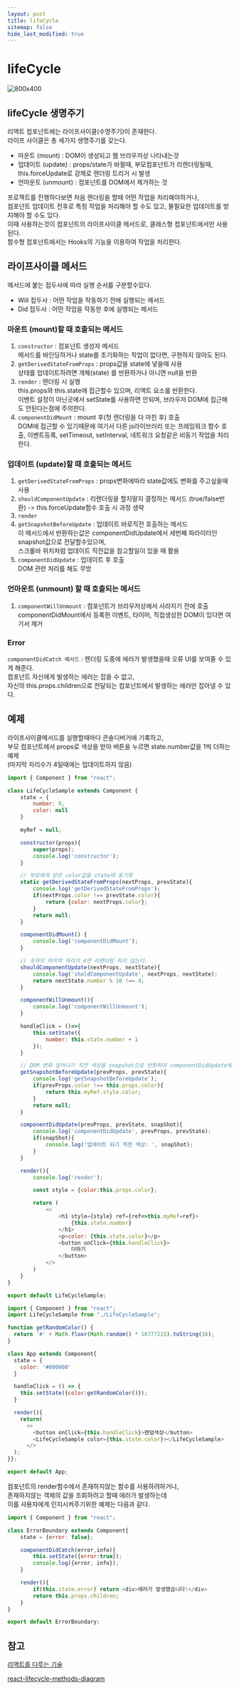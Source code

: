 ```yaml
---
layout: post
title: lifeCycle
sitemap: false
hide_last_modified: true
---
```

# lifeCycle

![800x400](../../assets/img/blog/react-lifecycle.jpeg)

## lifeCycle 생명주기
리액트 컴포넌트에는 라이프사이클(수명주기)이 존재한다.  
라이프 사이클은 총 세가지 생명주기를 갖는다.
- 마운트 (mount) : DOM이 생성되고 웹 브라우저상 나타내는것  
- 업데이트 (update) : props/state가 바뀔때, 부모컴포넌트가 리렌더링될때, this.forceUpdate로 강제로 렌더링 트리거 시 발생  
- 언마운트 (unmount) : 컴포넌트를 DOM에서 제거하는 것  


프로젝트를 진행하다보면 처음 렌더링을 할때 어떤 작업을 처리해야하거나,  
컴포넌트 업데이트 전후로 특정 작업을 처리해야 할 수도 있고, 불필요한 업데이트를 방지해야 할 수도 있다.  
이때 사용하는것이 컴포넌트의 라이프사이클 메서드로, 클래스형 컴포넌트에서만 사용된다.  
함수형 컴포넌트에서는 Hooks의 기능을 이용하여 작업을 처리한다.


## 라이프사이클 메서드
메서드에 붙는 접두사에 따라 실행 순서를 구분할수있다.  
- Will 접두사 : 어떤 작업을 작동하기 전에 실행되는 메서드  
- Did 접두사 : 어떤 작업을 작동한 후에 실행되는 메서드  

### 마운트 (mount)할 때 호출되는 메서드  
1. `constructor` : 컴포넌트 생성자 메서드  
메서드를 바인딩하거나 state를 초기화하는 작업이 없다면, 구현하지 않아도 된다.    
2. `getDerivedStateFromProps` : props값을 state에 넣을때 사용  
상태를 업데이트하려면 개체(state) 를 반환하거나 아니면 null을 반환  
3. `render` : 렌더링 시 실행  
this.props와 this.state에 접근할수 있으며, 리액트 요소를 반환한다.  
이벤트 설정이 아닌곳에서 setState를 사용하면 안되며, 브라우저 DOM에 접근해도 안된다는점에 주의한다.  
4. `componentDidMount` : mount 후(첫 렌더링을 다 마친 후) 호출  
DOM에 접근할 수 있기때문에  여기서 다른 js라이브러리 또는 프레임워크 함수 호출, 이벤트등록, setTimeout, setInterval, 네트워크 요청같은 비동기 작업을 처리한다.  


### 업데이트 (update)할 때 호출되는 메서드  
1. `getDerivedStateFromProps` : props변화에따라 state값에도 변화를 주고싶을때 사용  
2. `shouldComponentUpdate` : 리렌더링을 할지말지 결정하는 메서드 (true/false반환) -> this.forceUpdate함수 호출 시 과정 생략  
3. `render`  
4. `getSnapshotBeforeUpdate` : 업데이트 바로직전 호출하는 메서드  
이 메서드에서 반환하는값은 componentDidUpdate에서 세번째 파라미터인 snapshot값으로 전달할수있으며,  
스크롤바 위치처럼 업데이트 직전값을 참고할일이 있을 때 활용  
5. `componentDidUpdate` : 업데이트 후 호출  
DOM 관련 처리를 해도 무방  

### 언마운트 (unmount) 할 때 호출되는 메서드
1. `componentWillUnmount` : 컴포넌트가 브라우저상에서 사라지기 전에 호출  
componentDidMount에서 등록한 이벤트, 타이머, 직접생성한 DOM이 있다면 여기서 제거

### Error  
`componentDidCatch 메서드` : 렌더링 도중에 에러가 발생했을때 오류 UI를 보여줄 수 있게 해준다.  
컴포넌트 자신에게 발생하는 에러는 잡을 수 없고,  
자신의 this.props.children으로 전달되는 컴포넌트에서 발생하는 에러만 잡아낼 수 있다.  

## 예제  
라이프사이클메서드를 실행할때마다 콘솔디버거에 기록하고,  
부모 컴포넌트에서 props로 색상을 받아 버튼을 누르면 state.number값을 1씩 더하는 예제  
(마지막 자리수가 4일때에는 업데이트하지 않음)  
~~~js
import { Component } from "react";

class LifeCycleSample extends Component {
    state = {
        number: 0,
        color: null
    }

    myRef = null;

    constructor(props){
        super(props);
        console.log('constructor');
    }

    // 부모에게 받은 color값을 state에 동기화
    static getDerivedStateFromProps(nextProps, prevState){
        console.log('getDerivedStateFromProps');
        if(nextProps.color !== prevState.color){
            return {color: nextProps.color};
        }
        return null;
    }

    componentDidMount() {
        console.log('componentDidMount');
    }

    // 숫자의 마지막 자리가 4면 리렌더링 하지 않는다.
    shouldComponentUpdate(nextProps, nextState){
        console.log('sholdComponentUpdate', nextProps, nextState);
        return nextState.number % 10 !== 4;
    }

    componentWillUnmount(){
        console.log('componentWillUnmount');
    }

    handleClick = ()=>{
        this.setState({
            number: this.state.number + 1
        });
    }

    // DOM 변화 일어나기 직전 색상을 snapshot으로 반환하여 componentDidUpdate에서 조회
    getSnapshotBeforeUpdate(prevProps, prevState){
        console.log('getSnapshotBeforeUpdate');
        if(prevProps.color !== this.props.color){
            return this.myRef.style.color;
        }
        return null;
    }

    componentDidUpdate(prevProps, prevState, snapShot){
        console.log('componentDidUpdate', prevProps, prevState);
        if(snapShot){
            console.log('업데이트 되기 직전 색상: ', snapShot);
        }
    }

    render(){
        console.log('render');

        const style = {color:this.props.color};

        return (
            <>
                <h1 style={style} ref={ref=>this.myRef=ref}>
                    {this.state.number}
                </h1>
                <p>color: {this.state.color}</p>
                <button onClick={this.handleClick}>
                    더하기
                </button>
            </>
        )
    }
}

export default LifeCycleSample;
~~~

~~~js
import { Component } from "react";
import LifeCycleSample from "./LifeCycleSample";

function getRandomColor() {
  return '#' + Math.floor(Math.random() * 16777215).toString(16);
}

class App extends Component{
  state = {
    color: '#000000'
  }

  handleClick = () => {
    this.setState({color:getRandomColor()});
  }

  render(){
    return(
      <>
        <button onClick={this.handleClick}>랜덤색상</button>
        <LifeCycleSample color={this.state.color}></LifeCycleSample>
      </>     
  );
}};

export default App;
~~~

컴포넌트의 render함수에서 존재하지않는 함수를 사용하려하거나,  
존재하지않는 객체의 값을 조회하려고 할때 에러가 발생하는데  
이를 사용자에게 인지시켜주기위한 예제는 다음과 같다.  
~~~js
import { Component } from "react";

class ErrorBoundary extends Component{
    state = {error: false};

    componentDidCatch(error,info){
        this.setState({error:true});
        console.log({error, info});
    }

    render(){
        if(this.state.error) return <div>에러가 발생했습니다!</div>
        return this.props.children;
    }
}

export default ErrorBoundary;
~~~
## 참고
[리액트를 다루는 기술](http://www.kyobobook.co.kr/product/detailViewKor.laf?mallGb=KOR&ejkGb=KOR&barcode=9791160508796)

[react-lifecycle-methods-diagram](https://projects.wojtekmaj.pl/react-lifecycle-methods-diagram/)